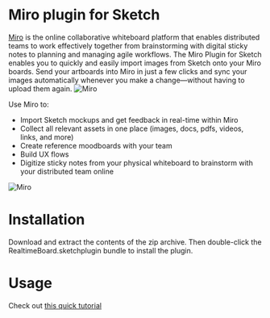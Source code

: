 # Miro plugin for Sketch
[Miro](https://miro.com/ux-tool/?utm_source=sketch_github&utm_medium=marketplace&utm_campaign=sketch_plugin) is the online collaborative whiteboard platform that enables distributed teams to work effectively together from brainstorming with digital sticky notes to planning and managing agile workflows. The Miro Plugin for Sketch enables you to quickly and easily import images from Sketch onto your Miro boards. Send your artboards into Miro in just a few clicks and sync your images automatically whenever you make a change—without having to upload them again.
![Miro](https://s3.amazonaws.com/rtb-uploads/sketch.png)

Use Miro to:
- Import Sketch mockups and get feedback in real-time within Miro
- Collect all relevant assets in one place (images, docs, pdfs, videos, links, and more)
- Create reference moodboards with your team
- Build UX flows
- Digitize sticky notes from your physical whiteboard to brainstorm with your distributed team online

![Miro](https://s3.amazonaws.com/rtb-uploads/sketch_2.png)


# Installation

Download and extract the contents of the zip archive. Then double-click the RealtimeBoard.sketchplugin bundle to install the plugin.

# Usage

Check out [this quick tutorial](https://help.miro.com/hc/en-us/articles/360017731173-Sketch-Plugin/?utm_source=sketch_github&utm_medium=marketplace&utm_campaign=sketch_plugin)
